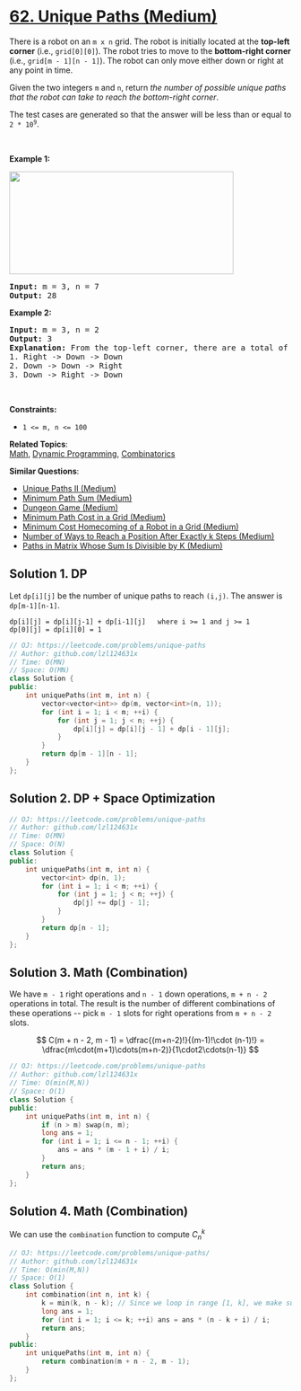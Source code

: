 # [62. Unique Paths (Medium)](https://leetcode.com/problems/unique-paths)

<p>There is a robot on an <code>m x n</code> grid. The robot is initially located at the <strong>top-left corner</strong> (i.e., <code>grid[0][0]</code>). The robot tries to move to the <strong>bottom-right corner</strong> (i.e., <code>grid[m - 1][n - 1]</code>). The robot can only move either down or right at any point in time.</p>

<p>Given the two integers <code>m</code> and <code>n</code>, return <em>the number of possible unique paths that the robot can take to reach the bottom-right corner</em>.</p>

<p>The test cases are generated so that the answer will be less than or equal to <code>2 * 10<sup>9</sup></code>.</p>

<p>&nbsp;</p>
<p><strong class="example">Example 1:</strong></p>
<img src="https://assets.leetcode.com/uploads/2018/10/22/robot_maze.png" style="width: 400px; height: 183px;">
<pre><strong>Input:</strong> m = 3, n = 7
<strong>Output:</strong> 28
</pre>

<p><strong class="example">Example 2:</strong></p>

<pre><strong>Input:</strong> m = 3, n = 2
<strong>Output:</strong> 3
<strong>Explanation:</strong> From the top-left corner, there are a total of 3 ways to reach the bottom-right corner:
1. Right -&gt; Down -&gt; Down
2. Down -&gt; Down -&gt; Right
3. Down -&gt; Right -&gt; Down
</pre>

<p>&nbsp;</p>
<p><strong>Constraints:</strong></p>

<ul>
	<li><code>1 &lt;= m, n &lt;= 100</code></li>
</ul>


**Related Topics**:  
[Math](https://leetcode.com/tag/math/), [Dynamic Programming](https://leetcode.com/tag/dynamic-programming/), [Combinatorics](https://leetcode.com/tag/combinatorics/)

**Similar Questions**:
* [Unique Paths II (Medium)](https://leetcode.com/problems/unique-paths-ii/)
* [Minimum Path Sum (Medium)](https://leetcode.com/problems/minimum-path-sum/)
* [Dungeon Game (Medium)](https://leetcode.com/problems/dungeon-game/)
* [Minimum Path Cost in a Grid (Medium)](https://leetcode.com/problems/minimum-path-cost-in-a-grid/)
* [Minimum Cost Homecoming of a Robot in a Grid (Medium)](https://leetcode.com/problems/minimum-cost-homecoming-of-a-robot-in-a-grid/)
* [Number of Ways to Reach a Position After Exactly k Steps (Medium)](https://leetcode.com/problems/number-of-ways-to-reach-a-position-after-exactly-k-steps/)
* [Paths in Matrix Whose Sum Is Divisible by K (Medium)](https://leetcode.com/problems/paths-in-matrix-whose-sum-is-divisible-by-k/)

## Solution 1. DP

Let `dp[i][j]` be the number of unique paths to reach `(i,j)`. The answer is `dp[m-1][n-1]`.

```
dp[i][j] = dp[i][j-1] + dp[i-1][j]   where i >= 1 and j >= 1
dp[0][j] = dp[i][0] = 1
```

```cpp
// OJ: https://leetcode.com/problems/unique-paths
// Author: github.com/lzl124631x
// Time: O(MN)
// Space: O(MN)
class Solution {
public:
    int uniquePaths(int m, int n) {
        vector<vector<int>> dp(m, vector<int>(n, 1));
        for (int i = 1; i < m; ++i) {
            for (int j = 1; j < n; ++j) {
                dp[i][j] = dp[i][j - 1] + dp[i - 1][j];
            }
        }
        return dp[m - 1][n - 1];
    }
};
```

## Solution 2. DP + Space Optimization

```cpp
// OJ: https://leetcode.com/problems/unique-paths
// Author: github.com/lzl124631x
// Time: O(MN)
// Space: O(N)
class Solution {
public:
    int uniquePaths(int m, int n) {
        vector<int> dp(n, 1);
        for (int i = 1; i < m; ++i) {
            for (int j = 1; j < n; ++j) {
                dp[j] += dp[j - 1];
            }
        }
        return dp[n - 1];
    }
};
```

## Solution 3. Math (Combination)

We have `m - 1` right operations and `n - 1` down operations, `m + n - 2` operations in total. The result is the number of different combinations of these operations -- pick `m - 1` slots for right operations from `m + n - 2` slots.

$$
C(m + n - 2, m - 1) = \dfrac{(m+n-2)!}{(m-1)!\cdot (n-1)!} = \dfrac{m\cdot(m+1)\cdots(m+n-2)}{1\cdot2\cdots(n-1)}
$$

```cpp
// OJ: https://leetcode.com/problems/unique-paths
// Author: github.com/lzl124631x
// Time: O(min(M,N))
// Space: O(1)
class Solution {
public:
    int uniquePaths(int m, int n) {
        if (n > m) swap(n, m);
        long ans = 1;
        for (int i = 1; i <= n - 1; ++i) {
            ans = ans * (m - 1 + i) / i;
        }
        return ans;
    }
};
```

## Solution 4. Math (Combination)

We can use the `combination` function to compute $C_n^k$

```cpp
// OJ: https://leetcode.com/problems/unique-paths/
// Author: github.com/lzl124631x
// Time: O(min(M,N))
// Space: O(1)
class Solution {
    int combination(int n, int k) {
        k = min(k, n - k); // Since we loop in range [1, k], we make sure `k` is smaller than `n - k`
        long ans = 1;
        for (int i = 1; i <= k; ++i) ans = ans * (n - k + i) / i;
        return ans;
    }
public:
    int uniquePaths(int m, int n) {
        return combination(m + n - 2, m - 1);
    }
};
```